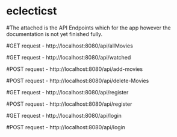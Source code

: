 # eclecticst

#The attached is the API Endpoints which for the app however the documentation is not yet finished fully.

#GET request - http://localhost:8080/api/allMovies

#GET request - http://localhost:8080/api/watched

#POST request - http://localhost:8080/api/add-movies

#POST request - http://localhost:8080/api/delete-Movies

#GET request - http://localhost:8080/api/register

#POST request - http://localhost:8080/api/register

#GET request - http://localhost:8080/api/login

#POST request - http://localhost:8080/api/login
